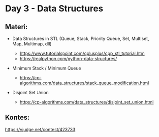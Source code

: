 # Day 3 - Data Structures

## Materi:
- Data Structures in STL (Queue, Stack, Priority Queue, Set, Multiset, Map, Multimap, dll)
    - https://www.tutorialspoint.com/cplusplus/cpp_stl_tutorial.htm
    - https://realpython.com/python-data-structures/

- Minimum Stack / Minimum Queue
    - https://cp-algorithms.com/data_structures/stack_queue_modification.html

- Disjoint Set Union
    - https://cp-algorithms.com/data_structures/disjoint_set_union.html

## Kontes:

https://vjudge.net/contest/423733